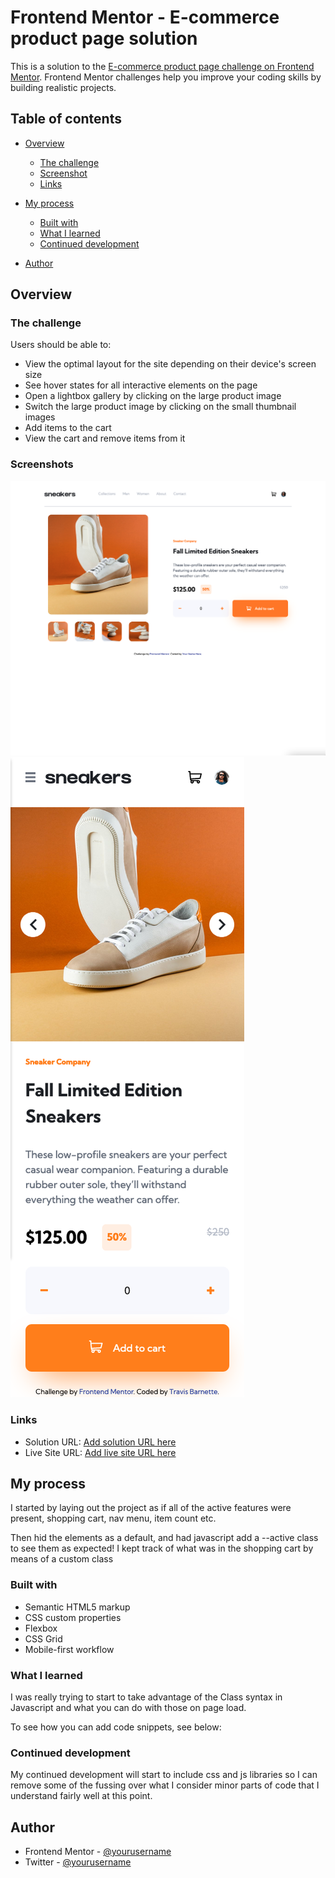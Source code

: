 # Frontend Mentor - E-commerce product page solution

This is a solution to the [E-commerce product page challenge on Frontend Mentor](https://www.frontendmentor.io/challenges/ecommerce-product-page-UPsZ9MJp6). Frontend Mentor challenges help you improve your coding skills by building realistic projects.

## Table of contents

- [Overview](#overview)
  - [The challenge](#the-challenge)
  - [Screenshot](#screenshot)
  - [Links](#links)
- [My process](#my-process)
  - [Built with](#built-with)
  - [What I learned](#what-i-learned)
  - [Continued development](#continued-development)
 
- [Author](#author)



## Overview

### The challenge

Users should be able to:

- View the optimal layout for the site depending on their device's screen size
- See hover states for all interactive elements on the page
- Open a lightbox gallery by clicking on the large product image
- Switch the large product image by clicking on the small thumbnail images
- Add items to the cart
- View the cart and remove items from it

### Screenshots

![](./screenshot-desktop.png)
![](./screenshot-mobile.png)

### Links

- Solution URL: [Add solution URL here](https://github.com/barnettet31/ecommerce-product-page-main)
- Live Site URL: [Add live site URL here](https://barnettet31.github.io/ecommerce-product-page-main/)

## My process

I started by laying out the project as if all of the active features were present, shopping cart, nav menu, item count etc. 

Then hid the elements as a default, and had javascript add a --active class to see them as expected! I kept track of what was in the shopping cart by means of a custom class

### Built with

- Semantic HTML5 markup
- CSS custom properties
- Flexbox
- CSS Grid
- Mobile-first workflow



### What I learned

I was really trying to start to take advantage of the Class syntax  in Javascript and what you can do with those on page load. 

To see how you can add code snippets, see below:







### Continued development

My continued development will start to include css and js libraries so I can remove some of the fussing over what I consider minor parts of code that I understand fairly well at this point. 




## Author


- Frontend Mentor - [@yourusername](https://www.frontendmentor.io/profile/barnettet31)
- Twitter - [@yourusername](https://twitter.com/barnett_travis5)




